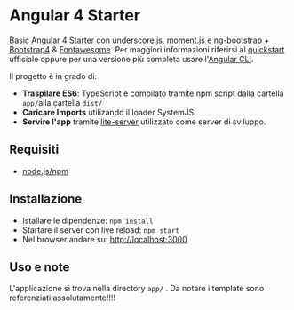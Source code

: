 # Angular 4 Starter
Basic Angular 4 Starter con  [underscore.js](http://underscorejs.org/), [moment.js](https://momentjs.com/) e [ng-bootstrap](https://github.com/ng-bootstrap/ng-bootstrap) + [Bootstrap4](http://getbootstrap.com/) & [Fontawesome](http://fontawesome.io/icons/).
Per maggiori informazioni riferirsi al [quickstart](https://angular.io/docs/ts/latest/quickstart.html) ufficiale oppure per una versione più completa usare l'[Angular CLI](https://cli.angular.io/). 

Il progetto è in grado di:

- **Traspilare ES6**: TypeScript è compilato tramite npm script dalla cartella `app/`alla cartella `dist/`
- **Caricare Imports** utilizando il loader SystemJS 
- **Servire l'app** tramite [lite-server](https://github.com/johnpapa/lite-server) utilizzato come server di sviluppo.

## Requisiti
- [node.js/npm](https://nodejs.org)

## Installazione
- Istallare le dipendenze: `npm install`
- Startare il server con live reload: `npm start`
- Nel browser andare su: <http://localhost:3000>

## Uso e note
L'applicazione si trova nella directory `app/` . Da notare i template sono referenziati assolutamente!!!! 
